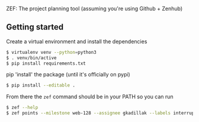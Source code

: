 ZEF: The project planning tool (assuming you're using Github + Zenhub)

## Getting started

Create a virtual environment and install the dependencies
```bash
$ virtualenv venv --python=python3
$ . venv/bin/active
$ pip install requirements.txt
```

pip 'install' the package (until it's officially on pypi)
```bash
$ pip install --editable .
```

From there the `zef` command should be in your PATH so you can run
```bash
$ zef --help
$ zef points --milestone web-128 --assignee gkadillak --labels interrupt
```
